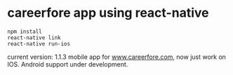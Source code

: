 # careerfore app using react-native

    npm install
    react-native link
    react-native run-ios

current version: 1.1.3
mobile app for www.careerfore.com, now just work on IOS.
Android support under development.
